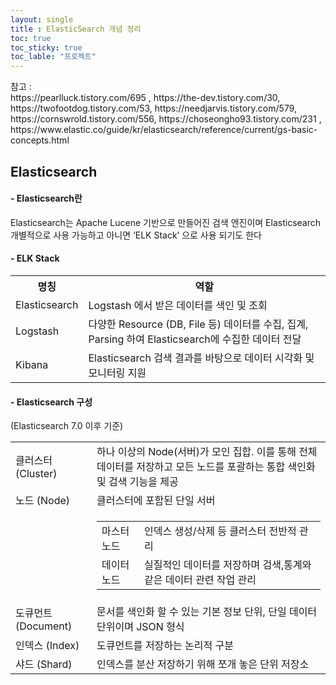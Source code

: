 ```yaml
---
layout: single
title : ElasticSearch 개념 정리
toc: true
toc_sticky: true
toc_lable: "프로젝트"
---
```


<link rel="stylesheet" href="{{ '/assets/css/ref_list.css' }}">
<link rel="stylesheet" href="{{ '/assets/css/post_contents.css' }}">

<div class="ref_contents">
  <span>참고 : </span>
  <div>
  https://pearlluck.tistory.com/695 , https://the-dev.tistory.com/30, https://twofootdog.tistory.com/53, https://needjarvis.tistory.com/579,  https://cornswrold.tistory.com/556, https://choseongho93.tistory.com/231 , https://www.elastic.co/guide/kr/elasticsearch/reference/current/gs-basic-concepts.html
  </div>
</div>



## Elasticsearch
#### - Elasticsearch란  
<div class="contents_box">
  Elasticsearch는 Apache Lucene 기반으로 만들어진 검색 엔진이며 Elasticsearch 개별적으로 사용 가능하고 아니면 ‘ELK Stack’ 으로 사용 되기도 한다
</div>

#### - ELK Stack
<div class="contents_box">
  <div style="text-align:centerl">
    <table class="inner_table_font">
      <th>명칭</th>
      <th>역할</th>
      <tr>
        <td>Elasticsearch</td>
        <td>Logstash 에서 받은 데이터를 색인 및 조회</td>
      </tr>
      <tr>
        <td>Logstash</td>
        <td>다양한 Resource (DB, File 등) 데이터를 수집, 집계, Parsing 하여 Elasticsearch에 수집한 데이터 전달</td>
      </tr>
      <tr>
        <td>Kibana</td>
        <td>Elasticsearch 검색 결과를 바탕으로 데이터 시각화 및 모니터링 지원</td>
      </tr>
    </table>
  </div>
</div>

#### - Elasticsearch 구성
<div class="contents_box">
  <div class="minimal_contents_box">
    (Elasticsearch 7.0 이후 기준)
  </div>
  <table>
    <tr>
      <td>클러스터 (Cluster)</td>
      <td>하나 이상의 Node(서버)가 모인 집합. 이를 통해 전체 데이터를 저장하고 모든 노드를 포괄하는 통합 색인화 및 검색 기능을 제공</td>
    </tr>
    <tr>
      <td>노드 (Node)</td>
      <td>클러스터에 포함된 단일 서버</td>
    </tr>
    <tr>
      <td></td>
      <td>
        <table class="inner_table_font">
          <tr>
            <td>마스터 노드</td>
            <td>인덱스 생성/삭제 등 클러스터 전반적 관리</td>
          </tr>
          <tr>
            <td>데이터 노드</td>
            <td>실질적인 데이터를 저장하며 검색,통계와 같은 데이터 관련 작업 관리</td>
          </tr>
        </table>
      </td>
    </tr>
    <tr>
      <td>도큐먼트 (Document)</td>
      <td>문서를 색인화 할 수 있는 기본 정보 단위, 단일 데이터 단위이며 JSON 형식</td>
    </tr>
    <tr>
      <td>인덱스 (Index)</td>
      <td>도큐먼트를 저장하는 논리적 구분</td>
    </tr>
    <tr>
      <td>샤드 (Shard)</td>
      <td>인덱스를 분산 저장하기 위해 쪼개 놓은 단위 저장소</td>
    </tr>
  </table>
